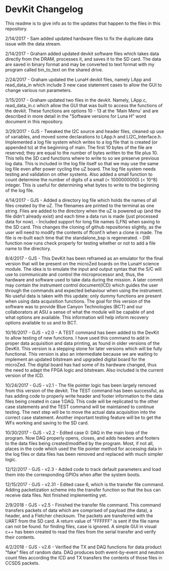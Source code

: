 # DevKit Changelog
This readme is to give info as to the updates that happen to the files in this repository.

2/14/2017 - Sam added updated hardware files to fix the duplicate data issue with the data stream. 

2/14/2017 - Graham added updated devkit software files which takes data directly from the DRAM, processes it, and saves it to the SD card.
The data are saved in binary format and may be converted to text format with my program called bin_to_text on the shared drive.

2/24/2017 - Graham updated the LunaH devkit files, namely LApp and read_data_in which include 3 new case statement cases to allow the GUI to change various run parameters.

3/15/2017 - Graham updated two files in the devkit. Namely, LApp.c, read_data_in.c which allow the GUI that was built to access the functions of the devkit. These functions are options 10 - 13 at the 'Main Menu' and are described in more detail in the "Software versions for Luna H" word document in this repository.

3/29/2017 - GJS - Tweaked the I2C source and header files, cleaned up use of variables, and moved some declarations to LApp.h and LI2C_Interface.h. Implemented a log file system which writes to a log file that is created (or appended to) at the beginning of main. The first 10 bytes of the file are reserved; they are equal to the number of bytes written to the file plus 10. This tells the SD card functions where to write to so we preserve previous log data. This is included in the log file itself so that we may use the same log file even after power cycling the uZ board. The log file system needs testing and validation on other systems. Also added a small function to count determine the number of digits of a small (< 1000000000) (< 10^8) integer. This is useful for determining what bytes to write to the beginning of the log file.

4/14/2017 - GJS - Added a directory log file which holds the names of all files created by the uZ. The filenames are printed to the terminal as one string. Files are added to the directory when the uZ is powered up (and the file didn't already exist) and each time a data run is made (just processed data for now). 
				- Included support for long file names (LFN) when saving to the SD card. This changes the cloning of github repositories slightly, as the user will need to modify the contents of ffconf.h when a clone is made. The file is re-built each time that the standalone_bsp is regenerated.
				- DIR function now runs check properly for testing whether or not to add a file name to the directory.
				
8/4/2017 - GJS - This DevKit has been reframed as an emulator for the final version that will be present on the microZed boards on the LunaH science module. The idea is to emulate the input and output syntax that the S/C will use to communicate and control the microprocessor and, thus, the hardware and software used to take data during the mission. A later commit may contain the instrument control document(ICD) which guides the user through the commands and expected behaviour when using the instrument. No useful data is taken with this update; only dummy functions are present when using data acquisition functions. The goal for this version of the software was to provide Blue Canyon Technologies (BCT) and our collaborators at ASU a sense of what the module will be capable of and what options are available. This information will help inform recovery options available to us and to BCT.

10/16/2017 - GJS - v2.0 - A TEST command has been added to the DevKit to allow testing of new functions. I have used this command to add in proper data acquisition and data printing, as found in older versions of the DevKit. This version is a stepping stone for later versions which will be fully functional. This version is also an intermediate because we are waiting to implement an updated bitstream and upgraded digital board for the microZed. The digital board has had some of its hardware changed, thus the need to adapt the FPGA logic and bitstream. Also included is the current version of the ICD.

10/24/2017 - GJS - v2.1 - The file pointer logic has been largely removed from this version of the devkit. The TEST command has been successful, as has adding code to properly write header and footer information to the data files being created in case 1:DAQ. This code will be replicated to the other case statements and the TEST command will be maintained to continue testing. The next step will be to move the actual data acquisition into the correct case statement. Another important testing feature will be to get the WFs working and saving to the SD card. 

10/30/2017 - GJS - v2.2 - Edited case 0: DAQ in the main loop of the program. Now DAQ properly opens, closes, and adds headers and footers to the data files being created/modified by the program. Most, if not all, places in the code which used the file pointer method for accessing data in the log files or data files has been removed and replaced with much simpler logic. 

12/12/2017 - GJS - v2.3 - Added code to track default parameters and load them into the corresponding GPIOs when after the system boots. 

12/15/2017 - GJS - v2.31 - Edited case 6, which is the transfer file command. Adding packetization scheme into the transfer function so that the bus can receive data files. Not finished implementing yet.

2/9/2018 - GJS - v2.5 - Finished the transfer file command. This command transfers packets of data which are comprised of payload (the data), a header, and a Fletcher checksum. The packets are transferred with the UART from the SD card. A return value of "FFFFFF" is sent if the file name can not be found. for finding files, case is ignored. A simple GUI in visual c++ has been created to read the files from the serial transfer and verify their contents.

4/2/2018 - GJS - v2.6 - Verified the TX and DAQ functions for data product "fake" files of random data. DAQ produces both event-by-event and neutron count files according the ICD and TX transfers the contents of those files in CCSDS packets. 
